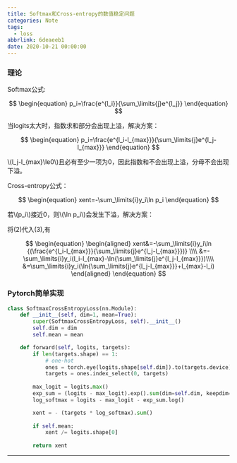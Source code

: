 ```yaml
---
title: Softmax和Cross-entropy的数值稳定问题
categories: Note
tags:
  - loss
abbrlink: 6deaeeb1
date: 2020-10-21 00:00:00
---
```

<script type="text/javascript" src="https://cdn.mathjax.org/mathjax/latest/MathJax.js?config=TeX-AMS-MML_HTMLorMML"></script>
<script type="text/x-mathjax-config">
MathJax.Hub.Config({
  TeX: { equationNumbers: { autoNumber: "AMS" } },
  "HTML-CSS": { linebreaks: { automatic: true } },
         SVG: { linebreaks: { automatic: true } }
});
</script>
<p></p>
<!-- more -->

### 理论

Softmax公式:

$$
\begin{equation}
p_i=\frac{e^{l_i}}{\sum_\limits{j}e^{l_j}}
\end{equation}
$$

当logits太大时，指数求和部分会出现上溢，解决方案：

$$
\begin{equation}
p_i=\frac{e^{l_i-l_{max}}}{\sum_\limits{j}e^{l_j-l_{max}}}
\end{equation}
$$

\\(l_j-l_{max}\le0\\)且必有至少一项为0，因此指数和不会出现上溢，分母不会出现下溢。

Cross-entropy公式：

$$
\begin{equation}
xent=-\sum_\limits{i}y_i\ln p_i
\end{equation}
$$

若\\(p_i\\)接近0，则\\(\ln p_i\\)会发生下溢，解决方案：

将(2)代入(3),有

$$
\begin{equation}
\begin{aligned}
xent&=-\sum_\limits{i}y_i\ln {(\frac{e^{l_i-l_{max}}}{\sum_\limits{j}e^{l_j-l_{max}}})} \\\\
&=-\sum_\limits{i}y_i(l_i-l_{max}-\ln{\sum_\limits{j}e^{l_j-l_{max}}})\\\\
&=\sum_\limits{i}y_i(\ln{\sum_\limits{j}e^{l_j-l_{max}}}+l_{max}-l_i)
\end{aligned}
\end{equation}
$$

### Pytorch简单实现

```Python
class SoftmaxCrossEntropyLoss(nn.Module):
    def __init__(self, dim=1, mean=True):
        super(SoftmaxCrossEntropyLoss, self).__init__()
        self.dim = dim
        self.mean = mean

    def forward(self, logits, targets):
        if len(targets.shape) == 1:
            # one-hot
            ones = torch.eye(logits.shape[self.dim]).to(targets.device)
            targets = ones.index_select(0, targets)
        
        max_logit = logits.max()
        exp_sum = (logits - max_logit).exp().sum(dim=self.dim, keepdim=True)
        log_softmax = logits - max_logit - exp_sum.log()

        xent = - (targets * log_softmax).sum()
        
        if self.mean:
            xent /= logits.shape[0]
        
        return xent
```
---
